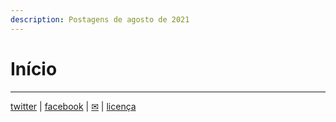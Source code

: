 ```yaml
---
description: Postagens de agosto de 2021
---
```


# Início

***

[twitter](https://twitter.com/mrclmlt) | [facebook](https://www.facebook.com/mrclmlt) | [✉](mailto:mrclmlt@gmail.com) | [licença](http://creativecommons.org/licenses/by/4.0/)
